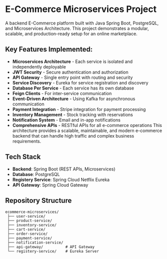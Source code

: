 # E-Commerce Microservices Project

A backend E-Commerce platform built with Java Spring Boot, PostgreSQL, and Microservices Architecture. This project demonstrates a modular, scalable, and production-ready setup for an online marketplace.

## Key Features Implemented:
- **Microservices Architecture** - Each service is isolated and independently deployable
- **JWT Security** - Secure authentication and authorization
- **API Gateway** - Single entry point with routing and security
- **Service Discovery** - Eureka for service registration and discovery
- **Database Per Service** - Each service has its own database
- **Feign Clients** - For inter-service communication
- **Event-Driven Architecture** - Using Kafka for asynchronous communication
- **Payment Integration** - Stripe integration for payment processing
- **Inventory Management** - Stock tracking with reservations
- **Notification System** - Email and in-app notifications
- **Comprehensive APIs** - RESTful APIs for all e-commerce operations
This architecture provides a scalable, maintainable, and modern e-commerce backend that can handle high traffic and complex business requirements.

## Tech Stack

- **Backend**: Spring Boot (REST APIs, Microservices)
- **Database**: PostgreSQL
- **Registery Service**: Spring Cloud Netflix Eureka
- **API Gateway**: Spring Cloud Gateway

## Repository Structure

```
ecommerce-microservices/
 ├── user-service/
 ├── product-service/
 ├── inventory-service/
 ├── cart-service/
 ├── order-service/
 ├── payment-service/
 ├── notification-service/
 ├── api-gateway/          # API Gateway
 └── registery-service/    # Eureka Server
```
